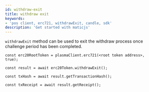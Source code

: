 ```yaml
---
id: withdraw-exit
title: withdraw exit
keywords: 
- 'pos client, erc721, withdrawExit, candle, sdk'
description: 'Get started with maticjs'
---
```


`withdrawExit` method can be used to exit the withdraw process once challenge period has been completed.

```
const erc20RootToken = plasmaClient.erc721(<root token address>, true);

const result = await erc20Token.withdrawExit();

const txHash = await result.getTransactionHash();

const txReceipt = await result.getReceipt();

```
